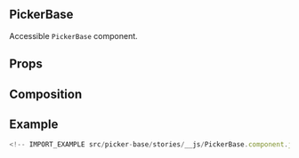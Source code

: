## PickerBase

Accessible `PickerBase` component.

<!-- CODESANDBOX
link_title: PickerBase - Open On Sandbox
js: src/picker-base/stories/__js/PickerBase.component.jsx
-->

## Props

<!-- INJECT_PROPS src/picker-base -->

## Composition

<!-- INJECT_COMPOSITION src/picker-base -->

## Example

```js
<!-- IMPORT_EXAMPLE src/picker-base/stories/__js/PickerBase.component.jsx -->
```
